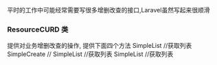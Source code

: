 
平时的工作中可能经常需要写很多增删改查的接口,Laravel虽然写起来很顺滑
### ResourceCURD 类
提供对业务增删改查的操作,
提供下面四个方法
SimpleList //获取列表
SimpleCreate //
SimpleList //获取列表
SimpleList //获取列表